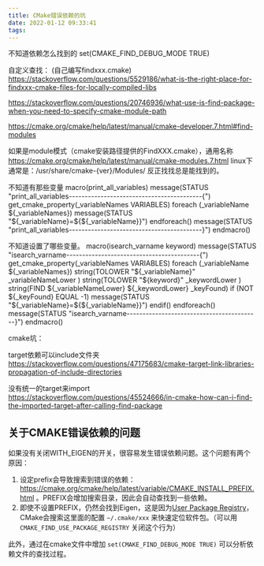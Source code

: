 ```yaml
---
title: CMake错误依赖的坑
date: 2022-01-12 09:33:41
tags:
---
```


不知道依赖怎么找到的
set(CMAKE_FIND_DEBUG_MODE TRUE)

自定义查找： (自己编写findxxx.cmake)
https://stackoverflow.com/questions/5529186/what-is-the-right-place-for-findxxx-cmake-files-for-locally-compiled-libs

https://stackoverflow.com/questions/20746936/what-use-is-find-package-when-you-need-to-specify-cmake-module-path

https://cmake.org/cmake/help/latest/manual/cmake-developer.7.html#find-modules

如果是module模式（cmake安装路径提供的FindXXX.cmake），通用名称
https://cmake.org/cmake/help/latest/manual/cmake-modules.7.html
linux下通常是：/usr/share/cmake-{ver}/Modules/ 反正找找总是能找到的。

不知道有那些变量
macro(print_all_variables)
    message(STATUS "print_all_variables------------------------------------------{")
    get_cmake_property(_variableNames VARIABLES)
    foreach (_variableName ${_variableNames})
        message(STATUS "${_variableName}=${${_variableName}}")
    endforeach()
    message(STATUS "print_all_variables------------------------------------------}")
endmacro()

不知道设置了哪些变量。
macro(isearch_varname keyword)
    message(STATUS "isearch_varname------------------------------------------{")
    get_cmake_property(_variableNames VARIABLES)
    foreach (_variableName ${_variableNames})
        string(TOLOWER "${_variableName}" _variableNameLower )
        string(TOLOWER "${keyword}" _keywordLower )
        string(FIND ${_variableNameLower} ${_keywordLower} _keyFound)
        if (NOT ${_keyFound} EQUAL -1)
            message(STATUS "${_variableName}=${${_variableName}}")
        endif()
    endforeach()
    message(STATUS "isearch_varname------------------------------------------}")
endmacro()

cmake坑：

target依赖可以include文件夹
https://stackoverflow.com/questions/47175683/cmake-target-link-libraries-propagation-of-include-directories

没有统一的target来import
https://stackoverflow.com/questions/45524666/in-cmake-how-can-i-find-the-imported-target-after-calling-find-package

## 关于CMAKE错误依赖的问题
如果没有关闭WITH_EIGEN的开关，很容易发生错误依赖问题。这个问题有两个原因：
1. 设定prefix会导致搜索到错误的依赖：https://cmake.org/cmake/help/latest/variable/CMAKE_INSTALL_PREFIX.html 。PREFIX会增加搜索目录，因此会自动查找到一些依赖。
2. 即使不设置PREFIX，仍然会找到Eigen，这是因为[User Package Registry](https://cmake.org/cmake/help/latest/manual/cmake-packages.7.html#user-package-registry)，CMake会搜索这里面的配置 `~/.cmake/xxx` 来快速定位软件包。（可以用 `CMAKE_FIND_USE_PACKAGE_REGISTRY` 关闭这个行为）

此外，通过在cmake文件中增加 `set(CMAKE_FIND_DEBUG_MODE TRUE)` 可以分析依赖文件的查找过程。
